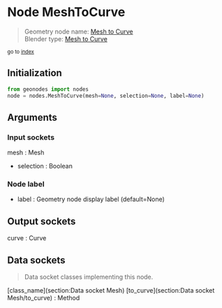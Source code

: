 
# Node MeshToCurve

> Geometry node name: [Mesh to Curve](https://docs.blender.org/manual/en/latest/modeling/geometry_nodes/material/mesh_to_curve.html)<br>
  Blender type: [Mesh to Curve](https://docs.blender.org/api/current/bpy.types.GeometryNodeMeshToCurve.html)
  
<sub>go to [index](/docs/index.md)</sub>

## Initialization

```python
from geonodes import nodes
node = nodes.MeshToCurve(mesh=None, selection=None, label=None)
```



## Arguments


### Input sockets

mesh : Mesh
- selection : Boolean

### Node label

- label : Geometry node display label (default=None)

## Output sockets

curve : Curve

## Data sockets

> Data socket classes implementing this node.
  
[class_name](section:Data socket Mesh) [to_curve](section:Data socket Mesh/to_curve) : Method

